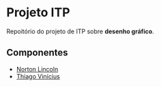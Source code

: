 # Projeto ITP
Repoitório do projeto de ITP sobre **desenho gráfico**.
## Componentes
* [Norton Lincoln](https://github.com/Lincoln500)
* [Thiago Vinícius](https://github.com/Kathamala)
